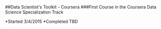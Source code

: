 ##Data Scientist's Toolkit - Coursera
###First Course in the Coursera Data Science Specialization Track

*Started 3/4/2015
*Completed TBD